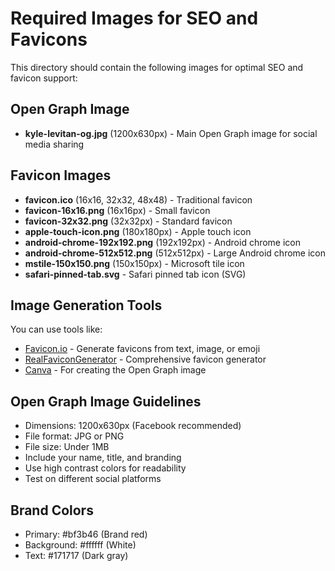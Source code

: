 # Required Images for SEO and Favicons

This directory should contain the following images for optimal SEO and favicon support:

## Open Graph Image
- **kyle-levitan-og.jpg** (1200x630px) - Main Open Graph image for social media sharing

## Favicon Images
- **favicon.ico** (16x16, 32x32, 48x48) - Traditional favicon
- **favicon-16x16.png** (16x16px) - Small favicon
- **favicon-32x32.png** (32x32px) - Standard favicon
- **apple-touch-icon.png** (180x180px) - Apple touch icon
- **android-chrome-192x192.png** (192x192px) - Android chrome icon
- **android-chrome-512x512.png** (512x512px) - Large Android chrome icon
- **mstile-150x150.png** (150x150px) - Microsoft tile icon
- **safari-pinned-tab.svg** - Safari pinned tab icon (SVG)

## Image Generation Tools
You can use tools like:
- [Favicon.io](https://favicon.io/) - Generate favicons from text, image, or emoji
- [RealFaviconGenerator](https://realfavicongenerator.net/) - Comprehensive favicon generator
- [Canva](https://canva.com) - For creating the Open Graph image

## Open Graph Image Guidelines
- Dimensions: 1200x630px (Facebook recommended)
- File format: JPG or PNG
- File size: Under 1MB
- Include your name, title, and branding
- Use high contrast colors for readability
- Test on different social platforms

## Brand Colors
- Primary: #bf3b46 (Brand red)
- Background: #ffffff (White)
- Text: #171717 (Dark gray)